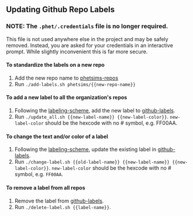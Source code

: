 ## Updating Github Repo Labels

### NOTE: The `.phet/.credentials` file is no longer required.
This file is not used anywhere else in the project and may be safely removed.  Instead, you are asked for your credentials in an interactive prompt.  While slightly
inconvenient this is far more secure.

#### To standardize the labels on a new repo
1. Add the new repo name to [phetsims-repos](phetsims-repos)
2. Run `./add-labels.sh phetsims/{{new-repo-name}}`

#### To add a new label to all the organization's repos
1. Following the [labeling-scheme](labeling-scheme.md), add the new label to [github-labels](github-labels).
2. Run `./update_all.sh {{new-label-name}} {{new-label-color}}`.  `new-label-color` should be the hexcode with no #
symbol, e.g. FF00AA.

#### To change the text and/or color of a label
1. Following the [labeling-scheme](labeling-scheme.md), update the existing label in [github-labels](github-labels).
2. Run `./change-label.sh {{old-label-name}} {{new-label-name}} {{new-label-color}}`.  `new-label-color` should be the
hexcode with no # symbol, e.g. `FF00AA`.

#### To remove a label from all repos
1. Remove the label from [github-labels](github-labels).
2. Run `./delete-label.sh {{label-name}}`.
